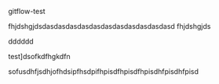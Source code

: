 gitflow-test

fhjdshgjdsdasdasdasdasdasdasdasdasdasdasdasd
fhjdshgjds

dddddd

test]dsofkdfhgkdfn

sofusdhfjsdhjofhdsipfhsdpifhpisdfhpisdfhpisdhfpisdhfpisd